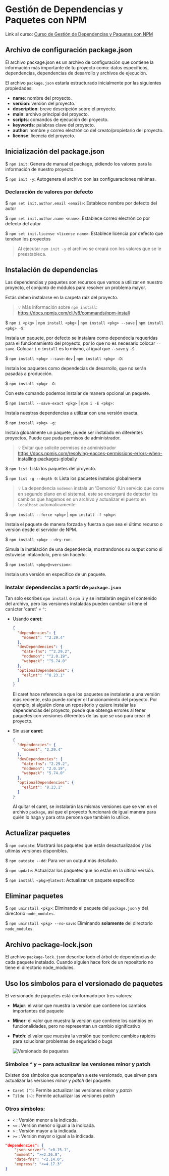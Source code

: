 # Gestión de Dependencias y Paquetes con NPM
Link al curso: [Curso de Gestión de Dependencias y Paquetes con NPM](https://platzi.com/cursos/npm-js/)

## Archivo de configuración package.json
El archivo package.json es un archivo de configuración que contiene la información más importante de tu proyecto como: datos específicos, dependencias, dependencias de desarrollo y archivos de ejecución.

El archivo `package.json` estaría estructurado inicialmente por las siguientes propiedades:

* **name**:		 	nombre del proyecto.
* **version**:	 	versión del proyecto.
* **description**:	breve descripción sobre el proyecto.
* **main**:		 	archivo principal del proyecto.
* **scripts**:	 	comandos de ejecución del proyecto.
* **keywords**:	 	palabras clave del proyecto.
* **author**:		nombre y correo electrónico del creato/propietario del proyecto.
* **license**:	 	licencia del proyecto.



## Inicialización del package.json

$ `npm init`:	Genera de manual el package, pidiendo los valores para la información de nuestro proyecto.

$ `npm init -y`: Autogenera el archivo con las configuaraciones mínimas.


### Declaración de valores por defecto
$ `npm set init.author.email <email>`: Establece nombre por defecto del autor

$ `npm set init.author.name <name>`: Establece correo electrónico por defecto del autor

$ `npm set init.license <license name>`: Establece licencia por defecto que tendran los proyectos


> Al ejecutar `npm init -y` el archivo se creará con los valores que se le preestableca.



## Instalación de dependencias
Las dependencias y paquetes son recursos que vamos a utilizar en nuestro proyecto, el conjunto de módulos para resolver un problema mayor.

Estás deben instalarse en la carpeta raíz del proyecto.

> 💡 Más información sobre `npm install`: https://docs.npmjs.com/cli/v8/commands/npm-install


$ `npm i <pkg>` | `npm install <pkg>` | `npm install <pkg> --save` | `npm install <pkg> -S`:

Instala un paquete, por defecto se instalara como dependecia requeridas para el funcionamiento del proyecto, por lo que no es necesario colocar `--save`. Colocar `i` o `install` es lo mismo, al igual que `--save` y `-S`.

$ `npm install <pkg> --save-dev` | `npm install <pkg> -D`:

Instala los paquetes como dependecias de desarrollo, que no serán pasadas a producción.

$ `npm install <pkg> -O`:

Con este comando podemos instalar de manera opcional un paquete.

$ `npm install --save-exact <pkg>` | `npm i -E <pkg>`:

Instala nuestras dependencias a utilizar con una versión exacta.

$ `npm install <pkg> -g`:

Instala globalmente un paquete, puede ser instalado en diferentes proyectos. Puede que puda permisos de administrador.

> 💡 Evitar que solicite permisos de administrador https://docs.npmjs.com/resolving-eacces-permissions-errors-when-installing-packages-globally

$ `npm list`: Lista los paquetes del proyecto.

$ `npm list -g --depth 0`:
Lista los paquetes instalos globalmente

> 💡 La dependencia `nodemon` instala un 'Demonio' (Un servicio que corre en segundo plano en el sistema), este se encargará de detectar los cambios que hagamos en un archivo y actualizar el puerto en `localhost` automaticamente

$ `npm install --force <pkg>` | `npm install -f <pkg>`:

Instala el paquete de manera forzada y fuerza a que sea el último recurso o versión desde el servidor de NPM.

$ `npm install <pkg> --dry-run`:

Simula la instalación de una dependencia, mostrandonos su output como si estuviese intalandolo, pero sin hacerlo.

$ `npm install <pkg>@<version>`:

Instala una versión en específico de un paquete.


### Instalar dependencias a partir de `package.json`
Tan solo escribes `npm install` o `npm i` y se instalarán según el contenido del archivo, pero las versiones instaladas pueden cambiar si tiene el carácter 'caret' =  `^`:

* Usando **caret**:

	```json
	{
	  "dependencies": {
	    "moment": "^2.29.4"
	  },
	  "devDependencies": {
	    "date-fns": "^2.29.2",
	    "nodemon": "^2.0.19",
	    "webpack": "^5.74.0"
	  },
	  "optionalDependencies": {
	    "eslint": "^8.23.1"
	  }
	}
	```

	El caret hace referencia a que los paquetes se instalarán a una versión más reciente, esto puede romper el funcionamiento del proyecto. Por ejemplo, si alguién clona un repositorio y quiere instalar las dependencias del proyecto, puede que obtenga errores al tener paquetes con versiones diferentes de las que se uso para crear el proyecto.

* Sin usar **caret**:

	```json
	{
	  "dependencies": {
	    "moment": "2.29.4"
	  },
	  "devDependencies": {
	    "date-fns": "2.29.2",
	    "nodemon": "2.0.19",
	    "webpack": "5.74.0"
	  },
	  "optionalDependencies": {
	    "eslint": "8.23.1"
	  }
	}
	```

	Al quitar el caret, se instalarán las mismas versiones que se ven en el archivo `package`, así  que el proyecto funcionará de igual manera para quién lo haga y para otra persona que también lo utilice.



## Actualizar paquetes
$ `npm outdate`:	 	Mostrará los paquetes que están desactualizados y las ultimás versiones disponibles.

$ `npm outdate --dd`:	Para ver un output más detallado.

$ `npm update`:		 	Actualizar los paquetes que no están en la ultima versión.

$ `npm install <pkg>@latest`: Actualizar un paquete especifico



## Eliminar paquetes
$ `npm uninstall <pkg>`:	Eliminando el paquete del `package.json` y del directorio `node_modules`.

$ `npm uninstall <pkg> --no-save`: Eliminando **solamente** del directorio `node_modules`.



## Archivo package-lock.json
El archivo `package-lock.json` describe todo el árbol de dependencias de cada paquete instalado. Cuando alguien hace fork de un repositorio no tiene el directorio node_modules.



## Uso los símbolos para el versionado de paquetes
El versionado de paquetes está conformado por tres valores:

* **Major**: el valor que muestra la versión que contiene los cambios importantes del paquete
* **Minor**: el valor que muestra la versión que contiene los cambios en funcionalidades, pero no representan un cambio significativo
* **Patch**: el valor que muestra la versión que contiene cambios rápidos para solucionar problemas de seguridad o bugs

	![Versionado de paquetes](https://static.platzi.com/media/user_upload/wheelbarrel-no-tilde-caret-white-bg-w1000-72ca1a72-4c7f-4abe-8482-425c01a72f89.jpg)


### Símbolos ^ y ~ para actualizar las versiones minor y patch
Existen dos símbolos que acompañan a este versionado, que sirven para actualizar las versiones _minor_ y _patch_ del paquete:

* `Caret (^)`: Permite actualizar las versiones _minor_ y _patch_
* `Tilde (~)`: Permite actualizar las versiones _patch_


### Otros símbolos:
* `<`	: Versión menor a la indicada.
* `<=`  : Versión menor o igual a la indicada.
* `>`	: Versión mayor a la indicada.
* `>=`  : Versión mayor o igual a la indicada.

```json
"dependencies": {
    "json-server": ">0.15.1",
    "moment": ">=2.26.0",
    "date-fns": "<2.14.0",
    "express": "<=4.17.3"
}
```






